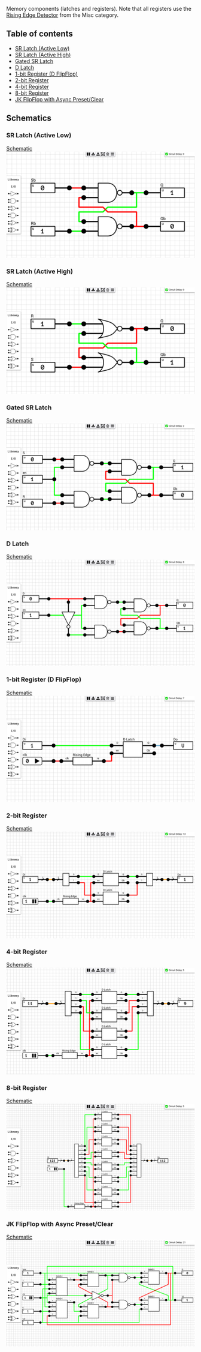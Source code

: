 Memory components (latches and registers). Note that all registers use the [Rising Edge Detector](https://github.com/jdryg/dls-schematics/tree/master/Misc#rising_edge) from the Misc category.

## Table of contents
* [SR Latch (Active Low)](#sr_latch_al)
* [SR Latch (Active High)](#sr_latch_ah)
* [Gated SR Latch](#gated_sr_lath)
* [D Latch](#d_latch)
* [1-bit Register (D FlipFlop)](#reg1)
* [2-bit Register](#reg2)
* [4-bit Register](#reg4)
* [8-bit Register](#reg8)
* [JK FlipFlop with Async Preset/Clear](#jk_ff_async_control)

## Schematics

### <a name="sr_latch_al"></a>SR Latch (Active Low)
[Schematic](SR%20Latch%20(Active%20Low).sch)  
![SR Latch (Active Low)](images/sr_latch_al.png "SR Latch (Active Low)")

### <a name="sr_latch_ah"></a>SR Latch (Active High)
[Schematic](SR%20Latch%20(Active%20High).sch)  
![SR Latch (Active High)](images/sr_latch_ah.png "SR Latch (Active High)")

### <a name="gated_sr_latch"></a>Gated SR Latch
[Schematic](Gated%20SR%20Latch.sch)  
![Gated SR Latch](images/gated_sr_latch.png "Gated SR Latch")

### <a name="d_latch"></a>D Latch
[Schematic](D%20Latch.sch)  
![D Latch](images/d_latch.png "D Latch")

### <a name="reg1"></a>1-bit Register (D FlipFlop)
[Schematic](1-bit%20Register.sch)  
![1-bit Register](images/1bit_register.png "1-bit Register")

### <a name="reg2"></a>2-bit Register
[Schematic](2-bit%20Register.sch)  
![2-bit Register](images/2bit_register.png "2-bit Register")

### <a name="reg4"></a>4-bit Register
[Schematic](4-bit%20Register.sch)  
![4-bit Register](images/4bit_register.png "4-bit Register")

### <a name="reg8"></a>8-bit Register
[Schematic](8-bit%20Register.sch)  
![8-bit Register](images/8bit_register.png "8-bit Register")

### <a name="jk_ff_async_control"></a>JK FlipFlop with Async Preset/Clear
[Schematic](JK%20FlipFlop%20(Async%20control).sch)  
![JK FlipFlop with Async Preset/Clear](images/jk_ff_async_control.png "JK FlipFlop with Async Preset/Clear")